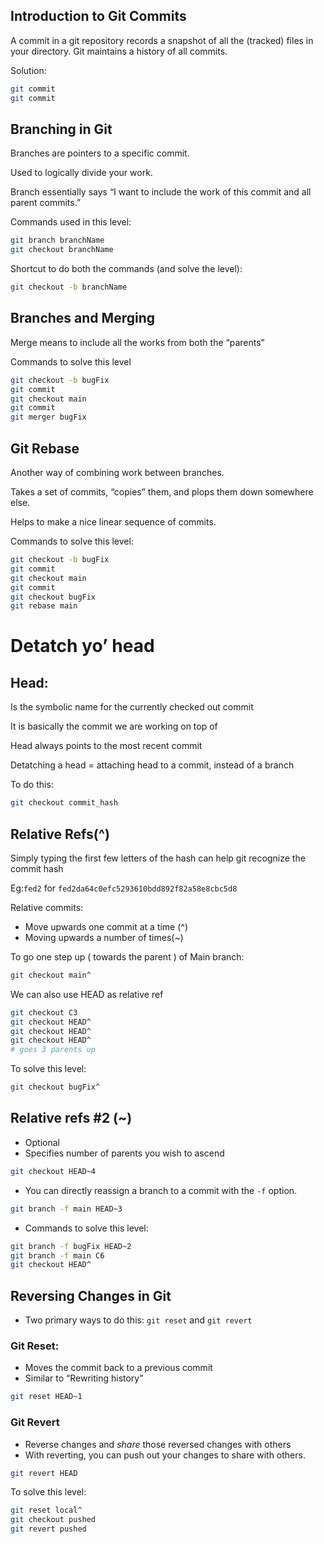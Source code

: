 ## Introduction to Git Commits

A commit in a git repository records a snapshot of all the (tracked) files in your directory. Git maintains a history of all commits. 

Solution:

```bash
git commit
git commit
```

## Branching in Git

Branches are pointers to a specific commit.

Used to logically divide your work.

Branch essentially says “I want to include the work of this commit and all parent commits.”

Commands used in this level:

```bash
git branch branchName
git checkout branchName
```

Shortcut to do both the commands (and solve the level):

```bash
git checkout -b branchName
```

## Branches and Merging

Merge means to include all the works from both the “parents”

Commands to solve this level

```bash
git checkout -b bugFix
git commit
git checkout main
git commit 
git merger bugFix
```

## Git Rebase

Another way of combining work between branches.

Takes a set of commits, “copies” them, and plops them down somewhere else.

Helps to make a nice linear sequence of commits.

Commands to solve this level:

```bash
git checkout -b bugFix
git commit
git checkout main
git commit
git checkout bugFix
git rebase main
```

# Detatch yo’ head

## Head:

Is the symbolic name for the currently checked out commit

It is basically the commit we are working on top of

Head always points to the most recent commit

Detatching a head = attaching head to a commit, instead of a branch

To do this: 

 

```bash
git checkout commit_hash
```

## Relative Refs(^)

Simply typing the first few letters of the hash can help git recognize the commit hash

Eg:`fed2` for `fed2da64c0efc5293610bdd892f82a58e8cbc5d8` 

Relative commits:

- Move upwards one commit at a time (^)
- Moving upwards a number of times(~<num>)

To go one step up ( towards the parent ) of Main branch:

```bash
git checkout main^
```

We can also use HEAD as relative ref

```bash
git checkout C3
git checkout HEAD^
git checkout HEAD^
git checkout HEAD^
# goes 3 parents up
```

To solve this level:

```bash
git checkout bugFix^
```

## Relative refs #2 (~)

- Optional
- Specifies number of parents you wish to ascend

```bash
git checkout HEAD~4
```

- You can directly reassign a branch to a commit with the `-f` option.

```bash
git branch -f main HEAD~3
```

- Commands to solve this level:

```bash
git branch -f bugFix HEAD~2
git branch -f main C6
git checkout HEAD^
```

## Reversing Changes in Git

- Two primary ways to do this: `git reset` and `git revert`

### Git Reset:

- Moves the commit back to a previous commit
- Similar to “Rewriting history”

```bash
git reset HEAD~1
```

### Git Revert

- Reverse changes and *share* those reversed changes with others
- With reverting, you can push out your changes to share with others.

```bash
git revert HEAD
```

To solve this level:

```bash
git reset local^
git checkout pushed
git revert pushed
```